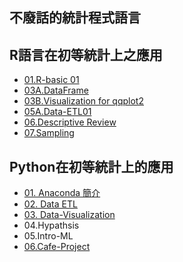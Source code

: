 ## **不廢話的統計程式語言**

## R語言在初等統計上之應用
- [01.R-basic 01](https://hsusir.github.io/stats-in-R/01.R-basic%2001/R-Basic01.html)
- [03A.DataFrame](https://hsusir.github.io/stats-in-R/03A.DataFrame/Dataframe.html)
- [03B.Visualization for qqplot2](https://hsusir.github.io/stats-in-R/03B.Visualization%20for%20qqplot2/Data-Visualization.html)
- [05A.Data-ETL01](https://Hsusir.github.io/stats-in-R/05A.Data-ETL01/iris-ETL.html)
- [06.Descriptive Review](https://hsusir.github.io/stats-in-R/06.Descriptive%20Review/R-Descriptive-Stats(jupyter).html)
- [07.Sampling](https://hsusir.github.io/stats-in-R/07.Sampling/Sampling.html)



## Python在初等統計上的應用
- [01. Anaconda 簡介](https://Hsusir.github.io/Stats-in-Py/01.%20Anaconda-Basic-Stats/IntroPy.html)
- [02. Data ETL](https://Hsusir.github.io/Stats-in-Py/02.%20ETL/dataETL.html)
- [03. Data-Visualization](https://Hsusir.github.io/Stats-in-Py/03.%20Data-Visualization/Data%20Visualization.html)
- 04.Hypathsis
- 05.Intro-ML
- [06.Cafe-Project]()
